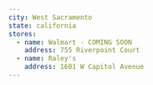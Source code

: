 ```yaml
---
city: West Sacramento
state: california
stores:
  - name: Walmart - COMING SOON
    address: 755 Riverpoint Court
  - name: Raley's
    address: 1601 W Capitol Avenue
---
```

